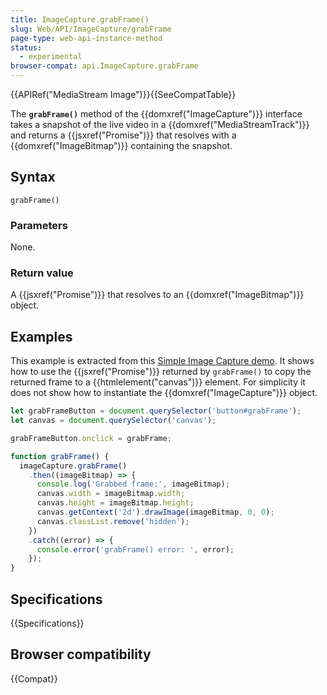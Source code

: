 ```yaml
---
title: ImageCapture.grabFrame()
slug: Web/API/ImageCapture/grabFrame
page-type: web-api-instance-method
status:
  - experimental
browser-compat: api.ImageCapture.grabFrame
---
```


{{APIRef("MediaStream Image")}}{{SeeCompatTable}}

The **`grabFrame()`** method of the
{{domxref("ImageCapture")}} interface takes a snapshot of the live video in a
{{domxref("MediaStreamTrack")}} and returns a {{jsxref("Promise")}} that resolves with
a {{domxref("ImageBitmap")}} containing the snapshot.

## Syntax

```js-nolint
grabFrame()
```

### Parameters

None.

### Return value

A {{jsxref("Promise")}} that resolves to an {{domxref("ImageBitmap")}} object.

## Examples

This example is extracted from this [Simple Image Capture demo](https://simpl.info/imagecapture/). It shows how to use the {{jsxref("Promise")}} returned by
`grabFrame()` to copy the returned frame to a {{htmlelement("canvas")}}
element. For simplicity it does not show how to instantiate the
{{domxref("ImageCapture")}} object.

```js
let grabFrameButton = document.querySelector('button#grabFrame');
let canvas = document.querySelector('canvas');

grabFrameButton.onclick = grabFrame;

function grabFrame() {
  imageCapture.grabFrame()
    .then((imageBitmap) => {
      console.log('Grabbed frame:', imageBitmap);
      canvas.width = imageBitmap.width;
      canvas.height = imageBitmap.height;
      canvas.getContext('2d').drawImage(imageBitmap, 0, 0);
      canvas.classList.remove('hidden');
    })
    .catch((error) => {
      console.error('grabFrame() error: ', error);
    });
}
```

## Specifications

{{Specifications}}

## Browser compatibility

{{Compat}}
